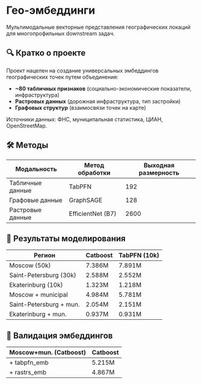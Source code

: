 # Гео-эмбеддинги

Мультимодальные векторные представления географических локаций для многопрофильных downstream задач.

## 🔍 Кратко о проекте

Проект нацелен на создание универсальных эмбеддингов географических точек путем объединения:
- **~80 табличных признаков** (социально-экономические показатели, инфраструктура)
- **Растровых данных** (дорожная инфраструктура, тип застройки)
- **Графовых структур** (взаимосвязи точек на карте)

Источники данных: ФНС, муниципальная статистика, ЦИАН, OpenStreetMap.

## 🛠️ Методы

| Модальность       | Метод обработки         | Выходная размерность |
|-------------------|-------------------------|----------------------|
| Табличные данные  | TabPFN                  | 192                  |
| Графовые данные   | GraphSAGE               | 128                  |
| Растровые данные  | EfficientNet (B7)       | 2600                 |

## 🌟 Результаты моделирования

| Регион                | Catboost | TabPFN (10k) |
|-----------------------|----------|--------------|
| Moscow (50k)          | 7.386M   | 7.891M       |
| Saint-Petersburg (30k)| 2.588M   | 2.552M       |
| Ekaterinburg (10k)    | 1.323M   | 1.218M       |
| Moscow + municipal    | 4.984M   | 5.781M       |
| Saint-Petersburg + mun.| 2.054M   | 2.151M       |
| Ekaterinburg + mun.   | 0.937M   | 0.931M       |

## 🌟 Валидация эмбеддингов

| Moscow+mun. (Catboost)| Catboost  |
|-----------------------|-----------|
| + tabpfn_emb          | 5.215M    |
| + rastrs_emb          | 4.867M    |
